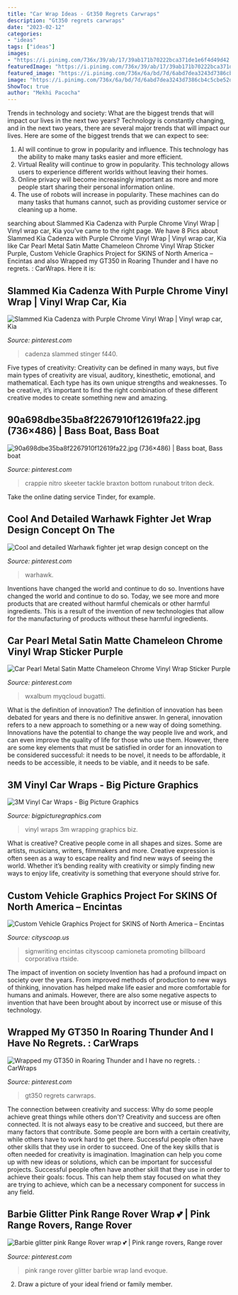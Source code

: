 ```yaml
---
title: "Car Wrap Ideas - Gt350 Regrets Carwraps"
description: "Gt350 regrets carwraps"
date: "2023-02-12"
categories:
- "ideas"
tags: ["ideas"]
images:
- "https://i.pinimg.com/736x/39/ab/17/39ab171b70222bca371de1e6f4d49d42.jpg"
featuredImage: "https://i.pinimg.com/736x/39/ab/17/39ab171b70222bca371de1e6f4d49d42.jpg"
featured_image: "https://i.pinimg.com/736x/6a/bd/7d/6abd7dea3243d7386cb4c5cbe52d48e5.jpg"
image: "https://i.pinimg.com/736x/6a/bd/7d/6abd7dea3243d7386cb4c5cbe52d48e5.jpg"
ShowToc: true
author: "Mekhi Pacocha"
---
```



Trends in technology and society: What are the biggest trends that will impact our lives in the next two years?
Technology is constantly changing, and in the next two years, there are several major trends that will impact our lives. Here are some of the biggest trends that we can expect to see: 
1) AI will continue to grow in popularity and influence. This technology has the ability to make many tasks easier and more efficient. 
2) Virtual Reality will continue to grow in popularity. This technology allows users to experience different worlds without leaving their homes. 
3) Online privacy will become increasingly important as more and more people start sharing their personal information online. 
4) The use of robots will increase in popularity. These machines can do many tasks that humans cannot, such as providing customer service or cleaning up a home.

	

		
searching about Slammed Kia Cadenza with Purple Chrome Vinyl Wrap | Vinyl wrap car, Kia you've came to the right page. We have 8 Pics about Slammed Kia Cadenza with Purple Chrome Vinyl Wrap | Vinyl wrap car, Kia like Car Pearl Metal Satin Matte Chameleon Chrome Vinyl Wrap Sticker Purple, Custom Vehicle Graphics Project for SKINS of North America – Encintas and also Wrapped my GT350 in Roaring Thunder and I have no regrets. : CarWraps. Here it is:
		
    
## Slammed Kia Cadenza With Purple Chrome Vinyl Wrap | Vinyl Wrap Car, Kia

<img loading=lazy src="https://i.pinimg.com/736x/6a/bd/7d/6abd7dea3243d7386cb4c5cbe52d48e5.jpg" onerror="this.onerror=null;this.src='https://tse3.mm.bing.net/th?id=OIP.fwUimY23K_f2FSLvDBLu9AHaE8&amp;pid=15.1';" alt="Slammed Kia Cadenza with Purple Chrome Vinyl Wrap | Vinyl wrap car, Kia">

_Source: pinterest.com_

>cadenza slammed stinger f440. 

	

Five types of creativity:
Creativity can be defined in many ways, but five main types of creativity are visual, auditory, kinesthetic, emotional, and mathematical. Each type has its own unique strengths and weaknesses. To be creative, it’s important to find the right combination of these different creative modes to create something new and amazing.

    
## 90a698dbe35ba8f2267910f12619fa22.jpg (736×486) | Bass Boat, Bass Boat

<img loading=lazy src="https://i.pinimg.com/736x/26/9c/33/269c3370b10bc854fc75b71f444a1d74--bass-fishing.jpg" onerror="this.onerror=null;this.src='https://tse1.mm.bing.net/th?id=OIP.B5k-Ntuik2Cyi19f-t-JKAHaE4&amp;pid=15.1';" alt="90a698dbe35ba8f2267910f12619fa22.jpg (736×486) | Bass boat, Bass boat">

_Source: pinterest.com_

>crappie nitro skeeter tackle braxton bottom runabout triton deck. 

	

Take the online dating service Tinder, for example.

    
## Cool And Detailed Warhawk Fighter Jet Wrap Design Concept On The

<img loading=lazy src="https://i.pinimg.com/736x/d4/57/34/d45734db00eb91fc61e4e0f8988dfc29.jpg" onerror="this.onerror=null;this.src='https://tse4.mm.bing.net/th?id=OIP.-aXTOe1wZqEA-q6-CMr-CwHaHa&amp;pid=15.1';" alt="Cool and detailed Warhawk fighter jet wrap design concept on the">

_Source: pinterest.com_

>warhawk. 

	

Inventions have changed the world and continue to do so.
Inventions have changed the world and continue to do so. Today, we see more and more products that are created without harmful chemicals or other harmful ingredients. This is a result of the invention of new technologies that allow for the manufacturing of products without these harmful ingredients.

    
## Car Pearl Metal Satin Matte Chameleon Chrome Vinyl Wrap Sticker Purple

<img loading=lazy src="https://i.pinimg.com/736x/96/38/70/963870ae2b1920c4377e2e36a01695ed.jpg" onerror="this.onerror=null;this.src='https://tse2.mm.bing.net/th?id=OIP.F_aBd3dPV0twDJYoRU7_BwHaHa&amp;pid=15.1';" alt="Car Pearl Metal Satin Matte Chameleon Chrome Vinyl Wrap Sticker Purple">

_Source: pinterest.com_

>wxalbum myqcloud bugatti. 

	

What is the definition of innovation?
The definition of innovation has been debated for years and there is no definitive answer. In general, innovation refers to a new approach to something or a new way of doing something. Innovations have the potential to change the way people live and work, and can even improve the quality of life for those who use them. However, there are some key elements that must be satisfied in order for an innovation to be considered successful: it needs to be novel, it needs to be affordable, it needs to be accessible, it needs to be viable, and it needs to be safe.

    
## 3M Vinyl Car Wraps - Big Picture Graphics

<img loading=lazy src="https://bigpicturegraphics.com/wp-content/uploads/2017/11/3M-best-vinyl-car-wraps.jpg" onerror="this.onerror=null;this.src='https://tse2.mm.bing.net/th?id=OIP.ElMEF0SPMZEgJcoaX2SLxgHaEK&amp;pid=15.1';" alt="3M Vinyl Car Wraps - Big Picture Graphics">

_Source: bigpicturegraphics.com_

>vinyl wraps 3m wrapping graphics biz. 

	

What is creative?
Creative people come in all shapes and sizes. Some are artists, musicians, writers, filmmakers and more. Creative expression is often seen as a way to escape reality and find new ways of seeing the world. Whether it’s bending reality with creativity or simply finding new ways to enjoy life, creativity is something that everyone should strive for.

    
## Custom Vehicle Graphics Project For SKINS Of North America – Encintas

<img loading=lazy src="https://cityscoop.us/carlsbadca-signage/files/2013/09/Black_-rtside_lo.jpg" onerror="this.onerror=null;this.src='https://tse3.mm.bing.net/th?id=OIP.4a4-Da-t1mOXatWAM82oDQHaE8&amp;pid=15.1';" alt="Custom Vehicle Graphics Project for SKINS of North America – Encintas">

_Source: cityscoop.us_

>signwriting encintas cityscoop camioneta promoting billboard corporativa rtside. 

	

The impact of invention on society
Invention has had a profound impact on society over the years. From improved methods of production to new ways of thinking, innovation has helped make life easier and more comfortable for humans and animals. However, there are also some negative aspects to invention that have been brought about by incorrect use or misuse of this technology.

    
## Wrapped My GT350 In Roaring Thunder And I Have No Regrets. : CarWraps

<img loading=lazy src="https://i.pinimg.com/736x/39/ab/17/39ab171b70222bca371de1e6f4d49d42.jpg" onerror="this.onerror=null;this.src='https://tse2.mm.bing.net/th?id=OIP.9cDKpPnYD4Na9ynBItPuKQHaFj&amp;pid=15.1';" alt="Wrapped my GT350 in Roaring Thunder and I have no regrets. : CarWraps">

_Source: pinterest.com_

>gt350 regrets carwraps. 

	

The connection between creativity and success: Why do some people achieve great things while others don't?
Creativity and success are often connected. It is not always easy to be creative and succeed, but there are many factors that contribute. Some people are born with a certain creativity, while others have to work hard to get there. Successful people often have other skills that they use in order to succeed. One of the key skills that is often needed for creativity is imagination. Imagination can help you come up with new ideas or solutions, which can be important for successful projects. Successful people often have another skill that they use in order to achieve their goals: focus. This can help them stay focused on what they are trying to achieve, which can be a necessary component for success in any field.

    
## Barbie Glitter Pink Range Rover Wrap 💕 | Pink Range Rovers, Range Rover

<img loading=lazy src="https://i.pinimg.com/736x/e8/bc/b4/e8bcb4b68dd9a480b1f79e5c9d13bf58--pink-range-rovers-glitter.jpg" onerror="this.onerror=null;this.src='https://tse2.mm.bing.net/th?id=OIP.TPDGiWv4m0eoMZOyP4PDlQHaFj&amp;pid=15.1';" alt="Barbie glitter pink Range Rover wrap 💕 | Pink range rovers, Range rover">

_Source: pinterest.com_

>pink range rover glitter barbie wrap land evoque. 

	

2. Draw a picture of your ideal friend or family member.

